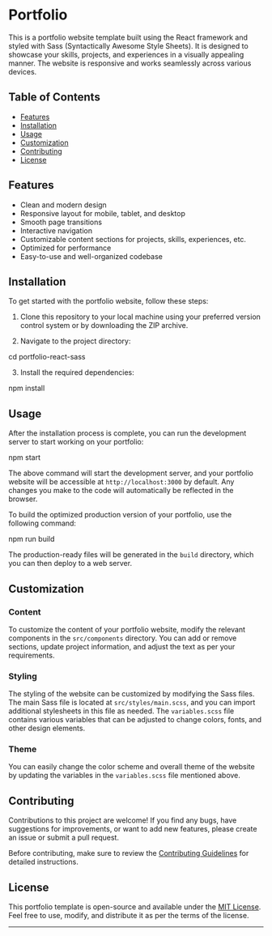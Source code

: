 # Portfolio

This is a portfolio website template built using the React framework and styled with Sass (Syntactically Awesome Style Sheets). It is designed to showcase your skills, projects, and experiences in a visually appealing manner. The website is responsive and works seamlessly across various devices.

## Table of Contents

- [Features](#features)
- [Installation](#installation)
- [Usage](#usage)
- [Customization](#customization)
- [Contributing](#contributing)
- [License](#license)

## Features

- Clean and modern design
- Responsive layout for mobile, tablet, and desktop
- Smooth page transitions
- Interactive navigation
- Customizable content sections for projects, skills, experiences, etc.
- Optimized for performance
- Easy-to-use and well-organized codebase

## Installation

To get started with the portfolio website, follow these steps:

1. Clone this repository to your local machine using your preferred version control system or by downloading the ZIP archive.

2. Navigate to the project directory:

cd portfolio-react-sass


3. Install the required dependencies:

npm install


## Usage

After the installation process is complete, you can run the development server to start working on your portfolio:

npm start


The above command will start the development server, and your portfolio website will be accessible at `http://localhost:3000` by default. Any changes you make to the code will automatically be reflected in the browser.

To build the optimized production version of your portfolio, use the following command:

npm run build


The production-ready files will be generated in the `build` directory, which you can then deploy to a web server.

## Customization

### Content

To customize the content of your portfolio website, modify the relevant components in the `src/components` directory. You can add or remove sections, update project information, and adjust the text as per your requirements.

### Styling

The styling of the website can be customized by modifying the Sass files. The main Sass file is located at `src/styles/main.scss`, and you can import additional stylesheets in this file as needed. The `variables.scss` file contains various variables that can be adjusted to change colors, fonts, and other design elements.

### Theme

You can easily change the color scheme and overall theme of the website by updating the variables in the `variables.scss` file mentioned above.

## Contributing

Contributions to this project are welcome! If you find any bugs, have suggestions for improvements, or want to add new features, please create an issue or submit a pull request.

Before contributing, make sure to review the [Contributing Guidelines](CONTRIBUTING.md) for detailed instructions.

## License

This portfolio template is open-source and available under the [MIT License](LICENSE). Feel free to use, modify, and distribute it as per the terms of the license.

---